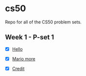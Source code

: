 # cs50

Repo for all of the CS50 problem sets.

## Week 1 - P-set 1

- [x] [Hello](https://github.com/Pakesy/cs50/tree/main/week-1/pset-1/hello)
- [x] [Mario more](https://github.com/Pakesy/cs50/tree/main/week-1/pset-1/mario)
- [x] [Credit](https://github.com/Pakesy/cs50/tree/main/week-1/pset-1/credit)


